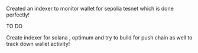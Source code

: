 Created an indexer to monitor wallet for sepolia tesnet which is done perfectly! 

TO DO

Create indexer for solana , optimum and try to build for push chain as well to track down wallet activity!